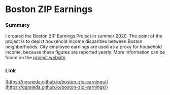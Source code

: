 # Boston ZIP Earnings

### Summary
I created the Boston ZIP Earnings Project in summer 2020. The point of the project is to depict household income disparities between Boston neighborhoods. City employee earnings are used as a proxy for household income, because these figures are reported yearly. More information can be found on the [project website](https://ggrajeda.github.io/boston-zip-earnings/).

### Link
[https://ggrajeda.github.io/boston-zip-earnings/](https://ggrajeda.github.io/boston-zip-earnings/)
